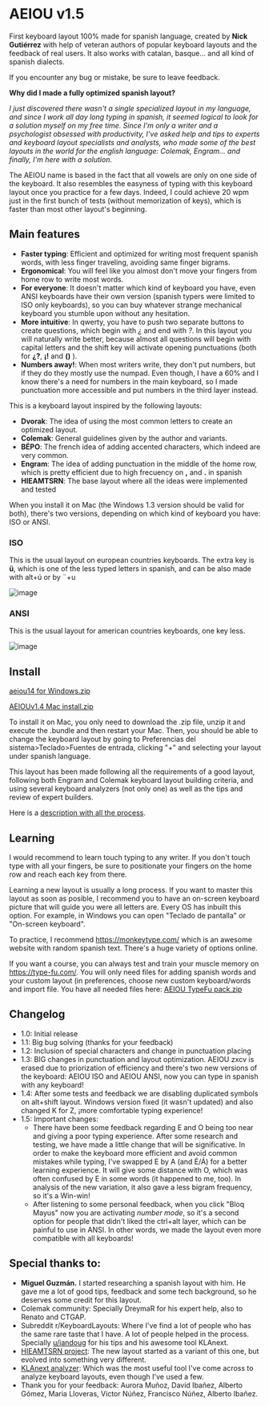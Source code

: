 # AEIOU v1.5
First keyboard layout 100% made for spanish language, created by **Nick Gutiérrez** with help of veteran authors of popular keyboard layouts and the feedback of real users. It also works with catalan, basque... and all kind of spanish dialects. 

If you encounter any bug or mistake, be sure to leave feedback.

**Why did I made a fully optimized spanish layout?** 

*I just discovered there wasn't a single specialized layout in my language, and since I work all day long typing in spanish, it seemed logical to look for a solution myself on my free time. Since I'm only a writer and a psychologist obsessed with productivity, I've asked help and tips to experts and keyboard layout specialists and analysts, who made some of the best layouts in the world for the english language: Colemak, Engram... and finally, I'm here with a solution.*

The AEIOU name is based in the fact that all vowels are only on one side of the keyboard. It also resembles the easyness of typing with this keyboard layout once you practice for a few days. Indeed, I could achieve 20 wpm just in the first bunch of tests (without memorization of keys), which is faster than most other layout's beginning.

## Main features
- **Faster typing**: Efficient and optimized for writing most frequent spanish words, with less finger traveling, avoiding same finger bigrams.
- **Ergonomical**: You will feel like you almost don't move your fingers from home row to write most words. 
- **For everyone**: It doesn't matter which kind of keyboard you have, even ANSI keyboards have their own version (spanish typers were limited to ISO only keyboards), so you can buy whatever strange mechanical keyboard you stumble upon without any hesitation. 
- **More intuitive**: In qwerty, you have to push two separate buttons to create questions, which begin with _¿_ and end with _?_. In this layout you will naturally write better, because almost all questions will begin with capital letters and the shift key will activate opening punctuations (both for **¿?**, **¡!** and **()** ).
- **Numbers away!**: When most writers write, they don't put numbers, but if they do they mostly use the numpad. Even though, I have a 60% and I know there's a need for numbers in the main keyboard, so I made punctuation more accessible and put numbers in the third layer instead.

This is a keyboard layout inspired by the following layouts:
- **Dvorak**: The idea of using the most common letters to create an optimized layout.
- **Colemak**: General guidelines given by the author and variants.
- **BÉPO**: The french idea of adding accented characters, which indeed are very common.
- **Engram**: The idea of adding punctuation in the middle of the home row, which is pretty efficient due to high frecuency on **,** and **.** in spanish
- **HIEAMTSRN**: The base layout where all the ideas were implemented and tested

When you install it on Mac (the Windows 1.3 version should be valid for both), there's two versions, depending on which kind of keyboard you have: ISO or ANSI. 

### ISO
This is the usual layout on european countries keyboards. The extra key is **ü**, which is one of the less typed letters in spanish, and can be also made with alt+ú or by ¨+u

![image](https://user-images.githubusercontent.com/12291843/127733430-8f7018d1-d10f-4397-bacc-758297f42460.png)

### ANSI
This is the usual layout for american countries keyboards, one key less. 

![image](https://user-images.githubusercontent.com/12291843/127733458-1b58336e-ec1b-4586-832c-2dda03d26dfe.png)



## Install
[aeiou14 for Windows.zip](https://github.com/NickG13/AEIOU/files/6910804/aeiou14.for.Windows.zip)

[AEIOUv1.4 Mac install.zip](https://github.com/NickG13/AEIOU/files/6910932/AEIOUv1.4.Mac.install.zip)


To install it on Mac, you only need to download the .zip file, unzip it and execute the .bundle and then restart your Mac. Then, you should be able to change the keyboard layout by going to Preferencias del sistema>Teclado>Fuentes de entrada, clicking "+" and selecting your layout under spanish language.

This layout has been made following all the requirements of a good layout, following both Engram and Colemak keyboard layout building criteria, and using several keyboard analyzers (not only one) as well as the tips and review of expert builders.

Here is a [description with all the process](https://www.reddit.com/r/KeyboardLayouts/comments/oja9oh/why_are_there_no_spanish_layouts/).

## Learning
I would recommend to learn touch typing to any writer. If you don't touch type with all your fingers, be sure to positionate your fingers on the home row and reach each key from there. 

Learning a new layout is usually a long process. If you want to master this layout as soon as posible, I recommend you to have an on-screen keyboard picture that will guide you were all letters are. Every OS has inbuilt this option. For example, in Windows you can open "Teclado de pantalla" or "On-screen keyboard".

To practice, I recommend https://monkeytype.com/ which is an awesome website with random spanish text. There's a huge variety of options online.

If you want a course, you can always test and train your muscle memory on https://type-fu.com/. You will only need files for adding spanish words and your custom layout (in preferences, choose new custom keyboard/words and import file. You have all needed files here: [AEIOU TypeFu pack.zip](https://github.com/NickG13/AEIOU/files/6910875/AEIOU.TypeFu.pack.zip)

## Changelog
- 1.0: Initial release
- 1.1: Big bug solving (thanks for your feedback)
- 1.2: Inclusion of special characters and change in punctuation placing
- 1.3: BIG changes in punctuation and layout optimization. AEIOU zxcv is erased due to priorization of efficiency and there's two new versions of the keyboard: AEIOU ISO and AEIOU ANSI, now you can type in spanish with any keyboard!
- 1.4: After some tests and feedback we are disabling duplicated symbols on alt+shift layout. Windows version fixed (it wasn't updated) and also changed K for Z, ¡more comfortable typing experience!
- 1.5: Important changes:
  - There have been some feedback regarding E and O being too near and giving a poor typing experience. After some research and testing, we have made a little change that will be significative. In order to make the keyboard more efficient and avoid common mistakes while typing, I've swapped E by A (and É/Á) for a better learning experience. It will give some distance with O, which was often confused by E in some words (it happened to me, too). In analysis of the new variation, it also gave a less bigram frequency, so it's a Win-win!
  - After listening to some personal feedback, when you click "Bloq Mayus" now you are activating *number mode*, so it's a second option for people that didn't liked the ctrl+alt layer, which can be painful to use in ANSI. In other words, we made the layout even more compatible with all keyboards!

## Special thanks to:
- **Miguel Guzmán.** I started researching a spanish layout with him. He gave me a lot of good tips, feedback and some tech background, so he deserves some credit for this layout. 
- Colemak community: Specially DreymaR for his expert help, also to Renato and CTGAP.
- Subreddit r/KeyboardLayouts: Where I've find a lot of people who has the same rare taste that I have. A lot of people helped in the process. Specially [u/iandoug](https://www.reddit.com/user/iandoug) for his tips and his awesome tool KLAnext.
- [HIEAMTSRN project](https://github.com/dns/Keyboard-HIEAMTSRN-Optimized): The new layout started as a variant of this one, but evolved into something very different. 
- [KLAnext analyzer](https://klanext.keyboard-design.com/): Which was the most useful tool I've come across to analyze keyboard layouts, even though I've used a few.
- Thank you for your feedback: Aurora Muñoz, David Ibañez, Alberto Gómez, Maria Lloveras, Victor Núñez, Francisco Núñez, Alberto Ibañez.
